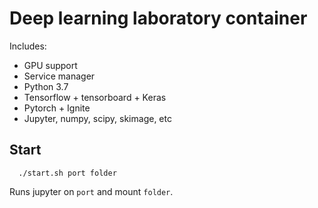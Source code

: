 # Deep learning laboratory container

Includes:

- GPU support
- Service manager
- Python 3.7
- Tensorflow + tensorboard + Keras
- Pytorch + Ignite
- Jupyter, numpy, scipy, skimage, etc

## Start
```shell
  ./start.sh port folder
```

Runs jupyter on `port` and mount `folder`.
